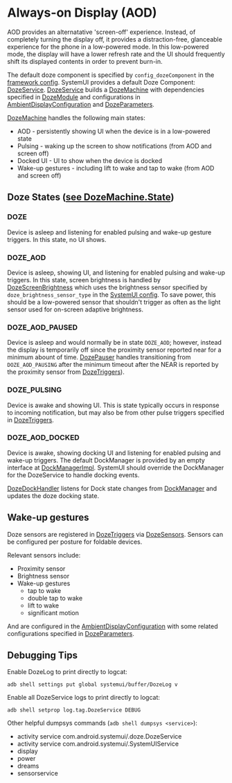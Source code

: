 # Always-on Display (AOD)

AOD provides an alternatative 'screen-off' experience. Instead, of completely turning the display off, it provides a distraction-free, glanceable experience for the phone in a low-powered mode. In this low-powered mode, the display will have a lower refresh rate and the UI should frequently shift its displayed contents in order to prevent burn-in.

The default doze component is specified by `config_dozeComponent` in the [framework config][1]. SystemUI provides a default Doze Component: [DozeService][2]. [DozeService][2] builds a [DozeMachine][3] with dependencies specified in [DozeModule][4] and configurations in [AmbientDisplayConfiguration][13] and [DozeParameters][14].

[DozeMachine][3] handles the following main states:
* AOD - persistently showing UI when the device is in a low-powered state
* Pulsing - waking up the screen to show notifications (from AOD and screen off)
* Docked UI - UI to show when the device is docked
* Wake-up gestures - including lift to wake and tap to wake (from AOD and screen off)

## Doze States ([see DozeMachine.State][3])
### DOZE
Device is asleep and listening for enabled pulsing and wake-up gesture triggers. In this state, no UI shows.

### DOZE_AOD
Device is asleep, showing UI, and listening for enabled pulsing and wake-up triggers. In this state, screen brightness is handled by [DozeScreenBrightness][5] which uses the brightness sensor specified by `doze_brightness_sensor_type` in the [SystemUI config][6]. To save power, this should be a low-powered sensor that shouldn't trigger as often as the light sensor used for on-screen adaptive brightness.

### DOZE_AOD_PAUSED
Device is asleep and would normally be in state `DOZE_AOD`; however, instead the display is temporarily off since the proximity sensor reported near for a minimum abount of time. [DozePauser][7] handles transitioning from `DOZE_AOD_PAUSING` after the minimum timeout after the NEAR is reported by the proximity sensor from [DozeTriggers][8]).

### DOZE_PULSING
Device is awake and showing UI. This is state typically occurs in response to incoming notification, but may also be from other pulse triggers specified in [DozeTriggers][8].

### DOZE_AOD_DOCKED
Device is awake, showing docking UI and listening for enabled pulsing and wake-up triggers. The default DockManager is provided by an empty interface at [DockManagerImpl][9]. SystemUI should override the DockManager for the DozeService to handle docking events.

[DozeDockHandler][11] listens for Dock state changes from [DockManager][10] and updates the doze docking state.

## Wake-up gestures
Doze sensors are registered in [DozeTriggers][8] via [DozeSensors][12]. Sensors can be configured per posture for foldable devices.

Relevant sensors include:
* Proximity sensor
* Brightness sensor
* Wake-up gestures
  * tap to wake
  * double tap to wake
  * lift to wake
  * significant motion

And are configured in the [AmbientDisplayConfiguration][13] with some related configurations specified in [DozeParameters][14].

## Debugging Tips
Enable DozeLog to print directly to logcat:
```
adb shell settings put global systemui/buffer/DozeLog v
```

Enable all DozeService logs to print directly to logcat:
```
adb shell setprop log.tag.DozeService DEBUG
```

Other helpful dumpsys commands (`adb shell dumpsys <service>`):
* activity service com.android.systemui/.doze.DozeService
* activity service com.android.systemui/.SystemUIService
* display
* power
* dreams
* sensorservice

[1]: /frameworks/base/core/res/res/values/config.xml
[2]: /frameworks/base/packages/SystemUI/src/com/android/systemui/doze/DozeService.java
[3]: /frameworks/base/packages/SystemUI/src/com/android/systemui/doze/DozeMachine.java
[4]: /frameworks/base/packages/SystemUI/src/com/android/systemui/doze/dagger/DozeModule.java
[5]: /frameworks/base/packages/SystemUI/src/com/android/systemui/doze/DozeScreenBrightness.java
[6]: /frameworks/base/packages/SystemUI/res/values/config.xml
[7]: /frameworks/base/packages/SystemUI/src/com/android/systemui/doze/DozePauser.java
[8]: /frameworks/base/packages/SystemUI/src/com/android/systemui/doze/DozeTriggers.java
[9]: /frameworks/base/packages/SystemUI/src/com/android/systemui/dock/DockManagerImpl.java
[10]: /frameworks/base/packages/SystemUI/src/com/android/systemui/dock/DockManager.java
[11]: /frameworks/base/packages/SystemUI/src/com/android/systemui/doze/DozeDockHandler.java
[12]: /frameworks/base/packages/SystemUI/src/com/android/systemui/doze/DozeSensors.java
[13]: /frameworks/base/core/java/android/hardware/display/AmbientDisplayConfiguration.java
[14]: /frameworks/base/packages/SystemUI/src/com/android/systemui/statusbar/phone/DozeParameters.java
